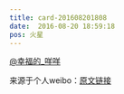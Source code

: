 ```yaml
---
title: card-201608201808
date:  2016-08-20 18:59:18
pos: 火星
---
```

<a href='/n/幸福的_咩咩'>@幸福的_咩咩</a>

来源于个人weibo：[原文链接](https://m.weibo.cn/status/E4snCip3j?mblogid=E4snCip3j)